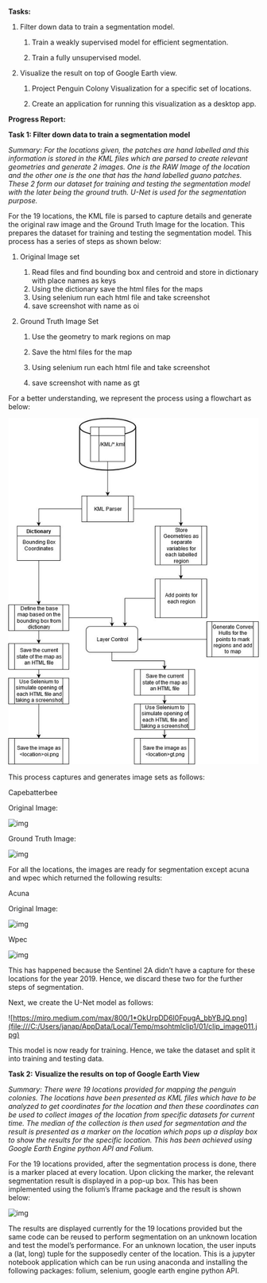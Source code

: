 **Tasks:**

1. Filter down data to train a segmentation model.

   1. Train a weakly supervised model for efficient segmentation.

   2. Train a fully unsupervised model.

2. Visualize the result on top of Google Earth view.

   1. Project Penguin Colony Visualization for a specific set of locations.

   2. Create an application for running this visualization as a desktop app.

**Progress Report:**

**Task 1: Filter down data to train a segmentation model**

*Summary:* *For the locations given, the patches are hand labelled and this information is stored in the KML files which are parsed to create relevant geometries and generate 2 images. One is the RAW Image of the location and the other one is the one that has the hand labelled guano patches. These 2 form our dataset for training and testing the segmentation model with the later being the ground truth. U-Net is used for the segmentation purpose.* 

For the 19 locations, the KML file is parsed to capture details and generate the original raw image and the Ground Truth Image for the location. This prepares the dataset for training and testing the segmentation model. This process has a series of steps as shown below:

 

1. Original Image set
   1. Read files and find bounding box and centroid and store in dictionary with place names as keys
   2. Using the dictionary save the html files for the maps
   3. Using selenium run each html file and take screenshot
   4. save screenshot with name as <location>oi

2. Ground Truth Image Set
   1. Use the geometry to mark regions on map
   2. Save the html files for the map
   3. Using selenium run each html file and take screenshot

   4. save screenshot with name as <location>gt

 

For a better understanding, we represent the process using a flowchart as below:

![img](/flochart.jpg)

 

This process captures and generates image sets as follows:

 

Capebatterbee

Original Image:

![img](file:///C:/Users/janap/AppData/Local/Temp/msohtmlclip1/01/clip_image003.png)

Ground Truth Image:

![img](file:///C:/Users/janap/AppData/Local/Temp/msohtmlclip1/01/clip_image005.png)

For all the locations, the images are ready for segmentation except acuna and wpec which returned the following results:

 

Acuna

Original Image:

![img](file:///C:/Users/janap/AppData/Local/Temp/msohtmlclip1/01/clip_image007.png)

Wpec

![img](file:///C:/Users/janap/AppData/Local/Temp/msohtmlclip1/01/clip_image009.png)

This has happened because the Sentinel 2A didn’t have a capture for these locations for the year 2019. Hence, we discard these two for the further steps of segmentation. 

Next, we create the U-Net model as follows:

![https://miro.medium.com/max/800/1*OkUrpDD6I0FpugA_bbYBJQ.png](file:///C:/Users/janap/AppData/Local/Temp/msohtmlclip1/01/clip_image011.jpg)

This model is now ready for training. Hence, we take the dataset and split it into training and testing data.

**Task 2:** **Visualize the results on top of Google Earth View** 

*Summary:* *There were 19 locations provided for mapping the penguin colonies. The locations have been presented as KML files which have to be analyzed to get coordinates for the location and then these coordinates can be used to collect images of the location from specific datasets for current time. The median of the collection is then used for segmentation and the result is presented as a marker on the location which pops up a display box to show the results for the specific location. This has been achieved using Google Earth Engine python API and Folium.*

For the 19 locations provided, after the segmentation process is done, there is a marker placed at every location. Upon clicking the marker, the relevant segmentation result is displayed in a pop-up box. This has been implemented using the folium’s Iframe package and the result is shown below:

![img](file:///C:/Users/janap/AppData/Local/Temp/msohtmlclip1/01/clip_image013.jpg)

 

The results are displayed currently for the 19 locations provided but the same code can be reused to perform segmentation on an unknown location and test the model’s performance. For an unknown location, the user inputs a (lat, long) tuple for the supposedly center of the location. This is a jupyter notebook application which can be run using anaconda and installing the following packages: folium, selenium, google earth engine python API.

 

 

 
